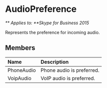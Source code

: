 
# AudioPreference


_** Applies to: **Skype for Business 2015_

Represents the preference for incoming audio.
            
## Members



|**Name**|**Description**|
|:-----|:-----|
|PhoneAudio|Phone audio is preferred.|
|VoipAudio|VoIP audio is preferred.|
